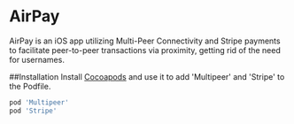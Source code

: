 # AirPay
AirPay is an iOS app utilizing Multi-Peer Connectivity and Stripe payments to facilitate peer-to-peer transactions via proximity, getting rid of the need for usernames.

##Installation
Install [Cocoapods](https://cocoapods.org/) and use it to add 'Multipeer' and 'Stripe' to the Podfile.

```bash
pod 'Multipeer'
pod 'Stripe'
```
